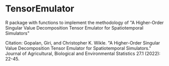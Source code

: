# TensorEmulator
R package with functions to implement the methodology of "A Higher-Order Singular Value Decomposition Tensor Emulator for Spatiotemporal Simulators"

Citation: 
Gopalan, Giri, and Christopher K. Wikle. "A Higher-Order Singular Value Decomposition Tensor Emulator for Spatiotemporal Simulators." Journal of Agricultural, Biological and Environmental Statistics 27.1 (2022): 22-45.
